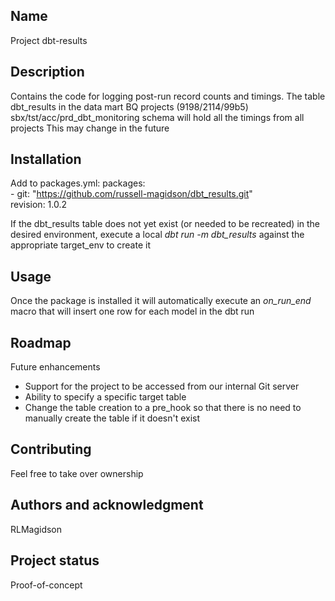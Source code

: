 ## Name
Project dbt-results

## Description
Contains the code for logging post-run record counts and timings.
The table dbt_results in the data mart BQ projects (9198/2114/99b5) sbx/tst/acc/prd_dbt_monitoring schema will hold all the timings from all projects 
This may change in the future

## Installation
Add to packages.yml:
packages:  
  \- git: "https://github.com/russell-magidson/dbt_results.git"  
    revision: 1.0.2

If the dbt_results table does not yet exist (or needed to be recreated) in the desired environment, execute a local _dbt run -m dbt_results_ against the appropriate target_env to create it

## Usage
Once the package is installed it will automatically execute an _on_run_end_ macro that will insert one row for each model in the dbt run

## Roadmap
Future enhancements
 - Support for the project to be accessed from our internal Git server
 - Ability to specify a specific target table 
 - Change the table creation to a pre_hook so that there is no need to manually create the table if it doesn't exist

## Contributing
Feel free to take over ownership

## Authors and acknowledgment
RLMagidson

## Project status
Proof-of-concept

